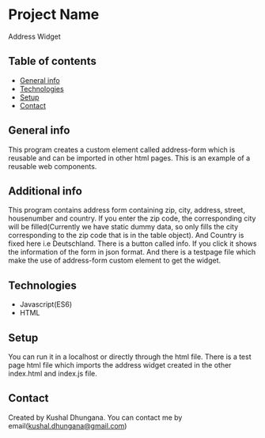 # Project Name
Address Widget

## Table of contents
* [General info](#general-info)
* [Technologies](#technologies)
* [Setup](#setup)
* [Contact](#contact)

## General info
This program creates a custom element called address-form which is reusable and can be imported in other html pages. This is an example of a reusable web components.

## Additional info
This program contains address form containing zip, city, address, street, housenumber and country. If you enter the zip code, the corresponding city will be filled(Currently we have static dummy data, so only fills the city corresponding to the zip code that is in the table object). And Country is fixed here i.e Deutschland. There is a button called info. If you click it shows the information of the form in json format. And there is a testpage file which make the use of address-form custom element to get the widget.

## Technologies

* Javascript(ES6)
* HTML

## Setup

You can run it in a localhost or directly through the html file. There is a test page html file which imports the address widget created in the other index.html and index.js file.


## Contact
Created by Kushal Dhungana. You can contact me by email(kushal.dhungana@gmail.com)
